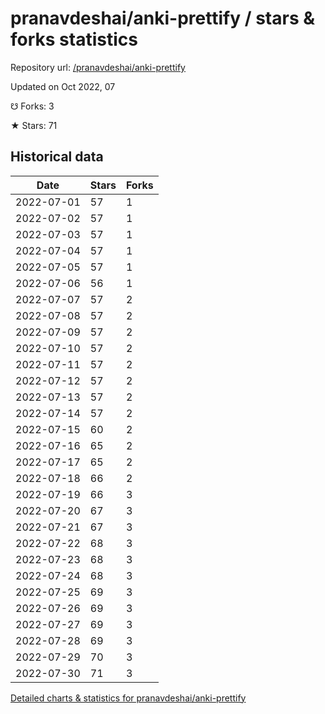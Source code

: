 # pranavdeshai/anki-prettify / stars & forks statistics

Repository url: [/pranavdeshai/anki-prettify](https://github.com/pranavdeshai/anki-prettify)

Updated on Oct 2022, 07

☋ Forks: 3

★ Stars: 71

## Historical data
| Date | Stars | Forks |
|------|-------|-------|
| 2022-07-01 | 57 | 1 | 
| 2022-07-02 | 57 | 1 | 
| 2022-07-03 | 57 | 1 | 
| 2022-07-04 | 57 | 1 | 
| 2022-07-05 | 57 | 1 | 
| 2022-07-06 | 56 | 1 | 
| 2022-07-07 | 57 | 2 | 
| 2022-07-08 | 57 | 2 | 
| 2022-07-09 | 57 | 2 | 
| 2022-07-10 | 57 | 2 | 
| 2022-07-11 | 57 | 2 | 
| 2022-07-12 | 57 | 2 | 
| 2022-07-13 | 57 | 2 | 
| 2022-07-14 | 57 | 2 | 
| 2022-07-15 | 60 | 2 | 
| 2022-07-16 | 65 | 2 | 
| 2022-07-17 | 65 | 2 | 
| 2022-07-18 | 66 | 2 | 
| 2022-07-19 | 66 | 3 | 
| 2022-07-20 | 67 | 3 | 
| 2022-07-21 | 67 | 3 | 
| 2022-07-22 | 68 | 3 | 
| 2022-07-23 | 68 | 3 | 
| 2022-07-24 | 68 | 3 | 
| 2022-07-25 | 69 | 3 | 
| 2022-07-26 | 69 | 3 | 
| 2022-07-27 | 69 | 3 | 
| 2022-07-28 | 69 | 3 | 
| 2022-07-29 | 70 | 3 | 
| 2022-07-30 | 71 | 3 | 


[Detailed charts & statistics for pranavdeshai/anki-prettify](https://reviewgithub.com/rep/pranavdeshai/anki-prettify)
